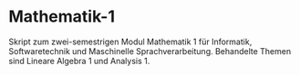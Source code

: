# Mathematik-1
Skript zum zwei-semestrigen Modul Mathematik 1 für Informatik, Softwaretechnik und Maschinelle Sprachverarbeitung.
Behandelte Themen sind Lineare Algebra 1 und Analysis 1.
